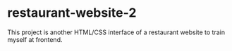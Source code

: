 # restaurant-website-2
This project is another HTML/CSS interface of a restaurant website to train myself at frontend.
